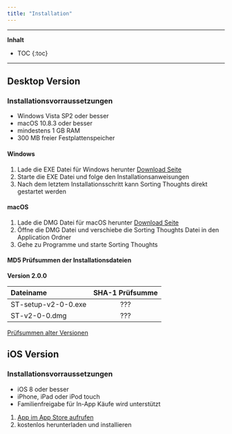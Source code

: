 ```yaml
---
title: "Installation"
---
```

---------------
__Inhalt__
* TOC
{:toc}
---------------

## Desktop Version

### Installationsvorraussetzungen

* Windows Vista SP2 oder besser
* macOS 10.8.3 oder besser
* mindestens 1 GB RAM
* 300 MB freier Festplattenspeicher

#### Windows

1. Lade die EXE Datei für Windows herunter [Download Seite](https://www.sortingthoughts.de/blog/de/download/)
2. Starte die EXE Datei und folge den Installationsanweisungen
2. Nach dem letztem Installationsschritt kann Sorting Thoughts direkt gestartet werden

#### macOS
1. Lade die DMG Datei für macOS herunter [Download Seite](https://www.sortingthoughts.de/blog/de/download/)
2. Öffne die DMG Datei und verschiebe die Sorting Thoughts Datei in den Application Ordner
2. Gehe zu Programme und starte Sorting Thoughts

#### MD5 Prüfsummen der Installationsdateien

**Version 2.0.0**

| Dateiname | SHA-1 Prüfsumme |
|:--------|:-------:|
| ST-setup-v2-0-0.exe | ??? |
| ST-v2-0-0.dmg | ??? |

[Prüfsummen alter Versionen](download_pruefsummen.md)

## iOS Version

### Installationsvorraussetzungen

* iOS 8 oder besser
* iPhone, iPad oder iPod touch
* Familienfreigabe für In-App Käufe wird unterstützt


1. [App im App Store aufrufen](https://itunes.apple.com/us/app/sorting-thoughts/id932094917)
2. kostenlos herunterladen und installieren
